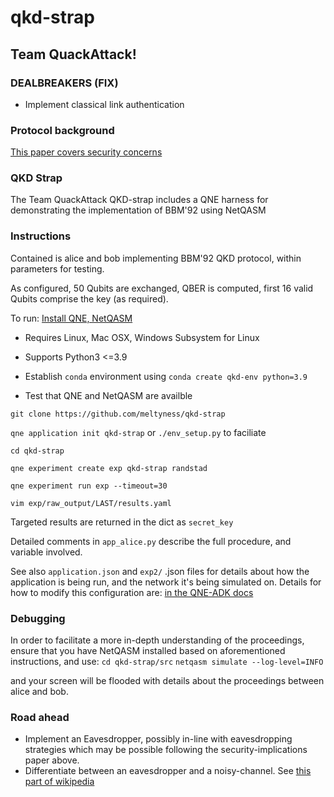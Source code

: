 # qkd-strap

## Team QuackAttack!

### DEALBREAKERS (FIX)
- Implement classical link authentication

### Protocol background
[This paper covers security concerns](https://www.researchgate.net/publication/252481123_Security_and_implementation_of_differential_phase_shift_quantum_key_distribution_systems)

### QKD Strap
The Team QuackAttack QKD-strap includes a QNE harness for demonstrating the implementation of BBM'92 using NetQASM

### Instructions
Contained is alice and bob implementing BBM'92 QKD protocol, within parameters for testing.

As configured, 50 Qubits are exchanged, QBER is computed, first 16 valid Qubits comprise the key (as required).

To run:
[Install QNE, NetQASM](https://github.com/QuTech-Delft/qne-qchack-2022#pre-requisites)
- Requires Linux, Mac OSX, Windows Subsystem for Linux
- Supports Python3 <=3.9 

- Establish `conda` environment using `conda create qkd-env python=3.9`
- Test that QNE and NetQASM are availble

`git clone https://github.com/meltyness/qkd-strap`

`qne application init qkd-strap` or `./env_setup.py` to faciliate

`cd qkd-strap`

`qne experiment create exp qkd-strap randstad`

`qne experiment run exp --timeout=30`

`vim exp/raw_output/LAST/results.yaml`

Targeted results are returned in the dict as `secret_key`

Detailed comments in `app_alice.py` describe the full procedure, and variable involved.

See also `application.json` and `exp2/` .json files for details about how the application is being run, and the network it's being simulated on. Details for how to modify this configuration are: [in the QNE-ADK docs](https://www.quantum-network.com/knowledge-base/qne-adk/)

### Debugging
In order to facilitate a more in-depth understanding of the proceedings, ensure that you have NetQASM installed based on aforementioned instructions, and use:
`cd qkd-strap/src`
`netqasm simulate --log-level=INFO`

and your screen will be flooded with details about the proceedings between alice and bob.

### Road ahead
- Implement an Eavesdropper, possibly in-line with eavesdropping strategies which may be possible following the security-implications paper above.
- Differentiate between an eavesdropper and a noisy-channel. See [this part of wikipedia](https://en.wikipedia.org/wiki/Quantum_key_distribution#Information_reconciliation_and_privacy_amplification)


